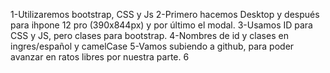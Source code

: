 1-Utilizaremos bootstrap, CSS y Js
2-Primero hacemos Desktop y después para ihpone 12 pro (390x844px) y por último el modal.
3-Usamos ID para CSS y JS, pero clases para bootstrap.
4-Nombres de id y clases en ingres/español y camelCase
5-Vamos subiendo a github, para poder avanzar en ratos libres por nuestra parte.
6
